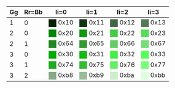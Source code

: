 | Gg	| Rr=Bb	| Ii=0	| Ii=1	| Ii=2	| Ii=3	|
| ----	| ----	| ----	| ----	| ----	| ----	|
| 1	| 0	|<span style="display:inline-block;vertical-align:middle;width:1lh;height:1lh;background:#020"></span> 0x10	|<span style="display:inline-block;vertical-align:middle;width:1lh;height:1lh;background:#131"></span> 0x11	|<span style="display:inline-block;vertical-align:middle;width:1lh;height:1lh;background:#464"></span> 0x12	|<span style="display:inline-block;vertical-align:middle;width:1lh;height:1lh;background:#575"></span> 0x13	|
| 2	| 0	|<span style="display:inline-block;vertical-align:middle;width:1lh;height:1lh;background:#080"></span> 0x20	|<span style="display:inline-block;vertical-align:middle;width:1lh;height:1lh;background:#191"></span> 0x21	|<span style="display:inline-block;vertical-align:middle;width:1lh;height:1lh;background:#4c4"></span> 0x22	|<span style="display:inline-block;vertical-align:middle;width:1lh;height:1lh;background:#5d5"></span> 0x23	|
| 2	| 1	|<span style="display:inline-block;vertical-align:middle;width:1lh;height:1lh;background:#282"></span> 0x64	|<span style="display:inline-block;vertical-align:middle;width:1lh;height:1lh;background:#393"></span> 0x65	|<span style="display:inline-block;vertical-align:middle;width:1lh;height:1lh;background:#6c6"></span> 0x66	|<span style="display:inline-block;vertical-align:middle;width:1lh;height:1lh;background:#7d7"></span> 0x67	|
| 3	| 0	|<span style="display:inline-block;vertical-align:middle;width:1lh;height:1lh;background:#0a0"></span> 0x30	|<span style="display:inline-block;vertical-align:middle;width:1lh;height:1lh;background:#1b1"></span> 0x31	|<span style="display:inline-block;vertical-align:middle;width:1lh;height:1lh;background:#4e4"></span> 0x32	|<span style="display:inline-block;vertical-align:middle;width:1lh;height:1lh;background:#5f5"></span> 0x33	|
| 3	| 1	|<span style="display:inline-block;vertical-align:middle;width:1lh;height:1lh;background:#2a2"></span> 0x74	|<span style="display:inline-block;vertical-align:middle;width:1lh;height:1lh;background:#3b3"></span> 0x75	|<span style="display:inline-block;vertical-align:middle;width:1lh;height:1lh;background:#6e6"></span> 0x76	|<span style="display:inline-block;vertical-align:middle;width:1lh;height:1lh;background:#7f7"></span> 0x77	|
| 3	| 2	|<span style="display:inline-block;vertical-align:middle;width:1lh;height:1lh;background:#8a8"></span> 0xb8	|<span style="display:inline-block;vertical-align:middle;width:1lh;height:1lh;background:#9b9"></span> 0xb9	|<span style="display:inline-block;vertical-align:middle;width:1lh;height:1lh;background:#cec"></span> 0xba	|<span style="display:inline-block;vertical-align:middle;width:1lh;height:1lh;background:#dfd"></span> 0xbb	|
